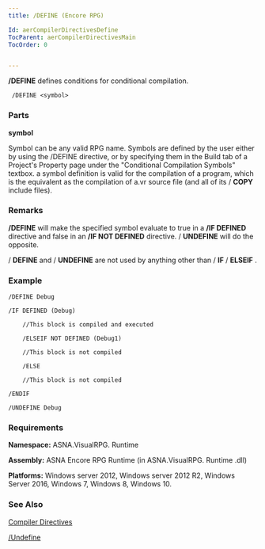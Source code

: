 ```yaml
---
title: /DEFINE (Encore RPG)

Id: aerCompilerDirectivesDefine
TocParent: aerCompilerDirectivesMain
TocOrder: 0


---
```


**/DEFINE** defines conditions for conditional compilation. 

```
 /DEFINE <symbol>      
```

### Parts

**symbol** 

Symbol can be any valid RPG name.  Symbols are defined by the user either by using the /DEFINE directive, or by specifying them in the Build tab of a
                        Project's Property page under the "Conditional Compilation Symbols" textbox. 
                        a symbol definition is valid for the compilation of a program, which is the equivalent as the compilation of a.vr source file (and all of its / **COPY**  include files).


### Remarks
**/DEFINE** will make the specified symbol evaluate to true in a **/IF DEFINED** directive and false in an **/IF NOT DEFINED** directive. / **UNDEFINE** will do the opposite. 

/ **DEFINE** and / **UNDEFINE** are not used by anything other than / **IF** / **ELSEIF** . 

### Example

```
/DEFINE Debug

/IF DEFINED (Debug)

    //This block is compiled and executed

    /ELSEIF NOT DEFINED (Debug1)								

    //This block is not compiled

    /ELSE

    //This block is not compiled

/ENDIF

/UNDEFINE Debug    
```
<div>

### Requirements
**Namespace:** ASNA.VisualRPG. Runtime 

**Assembly:** ASNA Encore RPG Runtime (in ASNA.VisualRPG. Runtime .dll) 

**Platforms:** Windows server 2012, Windows server 2012 R2, Windows Server 2016, Windows 7, Windows 8, Windows 10. 

### See Also
[Compiler Directives](ecrCompilerDirectivesMain.html) 

[/Undefine](ecrCompilerDirectivesUndefine.html) 
